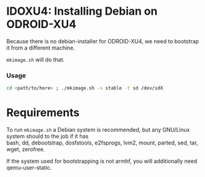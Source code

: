IDOXU4: Installing Debian on ODROID-XU4
=======================================

Because there is no debian-installer for ODROID-XU4, we need to bootstrap it
from a different machine.

`mkimage.sh` will do that.

### Usage
``` sh
cd <path/to/here> ; ./mkimage.sh -s stable -t sd /dev/sdX
```

# Requirements

To run `mkimage.sh` a Debian system is recommended, but any GNU/Linux system
should to the job if it has  
bash, dd, debootstrap, dosfstools, e2fsprogs, lvm2, mount, parted, sed, tar,
wget, zerofree.

If the system used for bootstrapping is not armhf, you will additionally need
qemu-user-static.
